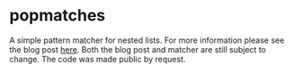 # popmatches
A simple pattern matcher for nested lists. For more information please see the blog post [here]( https://onweb3.wordpress.com/2019/11/13/implementing-finite-state-machines-in-python-with-a-matcher-part-1/). Both the blog post and matcher are still subject to change. The code was made public by request.
